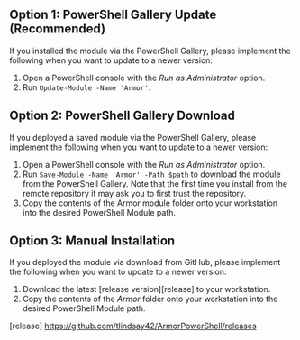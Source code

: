 ## Option 1: PowerShell Gallery Update (Recommended)

If you installed the module via the PowerShell Gallery, please implement the following when you want to update to a newer version:

1. Open a PowerShell console with the *Run as Administrator* option.
1. Run `Update-Module -Name 'Armor'`.

## Option 2: PowerShell Gallery Download

If you deployed a saved module via the PowerShell Gallery, please implement the following when you want to update to a newer version:

1. Open a PowerShell console with the *Run as Administrator* option.
1. Run `Save-Module -Name 'Armor' -Path $path` to download the module from the PowerShell Gallery. Note that the first time you install from the remote repository it may ask you to first trust the repository.
1. Copy the contents of the Armor module folder onto your workstation into the desired PowerShell Module path.

## Option 3: Manual Installation

If you deployed the module via download from GitHub, please implement the following when you want to update to a newer version:

1. Download the latest [release version][release] to your workstation.
1. Copy the contents of the *Armor* folder onto your workstation into the desired PowerShell Module path.

[release] https://github.com/tlindsay42/ArmorPowerShell/releases
